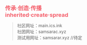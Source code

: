 **<font color=#f4606c size=4>传承·创造·传播  
inherited·create·spread  </font>**

> 社区网址：main.ics.ink  
> 社团网址：samsarac.xyz  
> 测试用网址：samsarar.xyz //待定  

